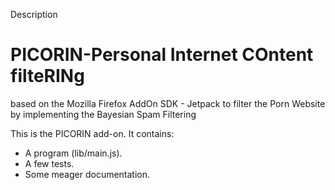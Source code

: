 Description

PICORIN-Personal Internet COntent filteRINg
===========================================

based on the Mozilla Firefox AddOn SDK - Jetpack
to filter the Porn Website
by implementing the Bayesian Spam Filtering

This is the PICORIN add-on.  It contains:

* A program (lib/main.js).
* A few tests.
* Some meager documentation.